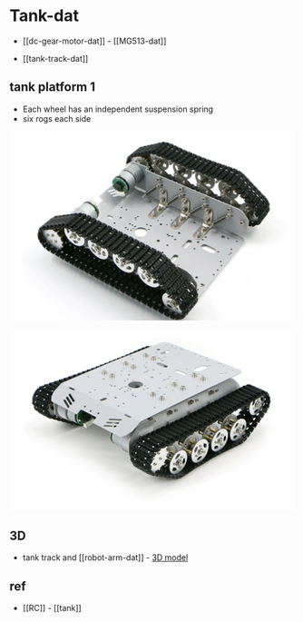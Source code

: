 
# Tank-dat


- [[dc-gear-motor-dat]] - [[MG513-dat]]

- [[tank-track-dat]]

## tank platform 1 

- Each wheel has an independent suspension spring 
- six rogs each side 

![](2025-05-22-00-49-44.png)

![](2025-05-22-00-50-12.png)



## 3D 

- tank track and [[robot-arm-dat]] - [3D model](https://cad.onshape.com/documents/74b490fd20a2a4c684736444/w/df7ed99939a49695aecaa97f/e/90154fe41bafe724913e360f?renderMode=0&uiState=68301af9be87bf505c7ca7d0)



## ref 

- [[RC]] - [[tank]]